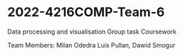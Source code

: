 # 2022-4216COMP-Team-6
Data processing and visualisation Group task Coursework

Team Members: Milan Odedra Luis Pullan, Dawid Smogur





